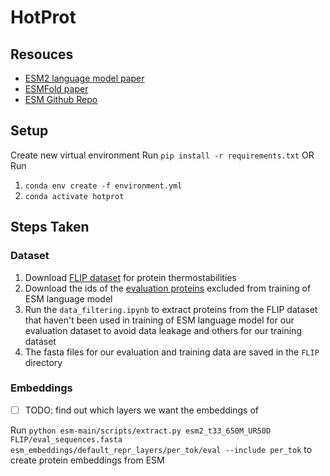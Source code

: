 # HotProt
## Resouces
- [ESM2 language model paper](https://www.biorxiv.org/content/10.1101/622803v4)
- [ESMFold paper](https://www.biorxiv.org/content/10.1101/2022.07.20.500902v2.full.pdf)
- [ESM Github Repo](https://github.com/facebookresearch/esm)

## Setup

Create new virtual environment
Run `pip install -r requirements.txt`
OR
Run 
1. `conda env create -f environment.yml`
2. `conda activate hotprot`
## Steps Taken

### Dataset

1. Download [FLIP dataset](https://benchmark.protein.properties/landscapes) for protein thermostabilities
2. Download the ids of the [evaluation proteins](https://dl.fbaipublicfiles.com/fair-esm/pretraining-data/uniref201803_ur50_valid_headers.txt.gz) excluded from training of ESM language model
3. Run the `data_filtering.ipynb` to extract proteins from the FLIP dataset that haven't been used in training of ESM language model for our evaluation dataset to avoid data leakage and others for our training dataset
4. The fasta files for our evaluation and training data are saved in the `FLIP` directory

### Embeddings

- [ ] TODO: find out which layers we want the embeddings of

Run `python esm-main/scripts/extract.py esm2_t33_650M_UR50D FLIP/eval_sequences.fasta esm_embeddings/default_repr_layers/per_tok/eval --include per_tok` to create protein embeddings from ESM

